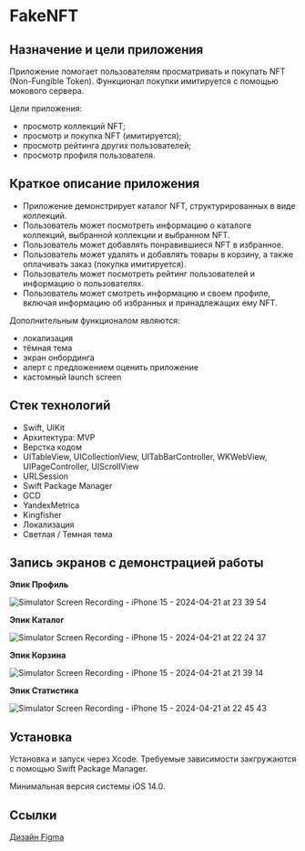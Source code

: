 
# FakeNFT

## Назначение и цели приложения ##

Приложение помогает пользователям просматривать и покупать NFT (Non-Fungible Token). Функционал покупки имитируется с помощью мокового сервера.

Цели приложения:

- просмотр коллекций NFT;
- просмотр и покупка NFT (имитируется);
- просмотр рейтинга других пользователей;
- просмотр профиля пользователя.

## Краткое описание приложения ##

- Приложение демонстрирует каталог NFT, структурированных в виде коллекций.
- Пользователь может посмотреть информацию о каталоге коллекций, выбранной коллекции и выбранном NFT.
- Пользователь может добавлять понравившиеся NFT в избранное.
- Пользователь может удалять и добавлять товары в корзину, а также оплачивать заказ (покупка имитируется).
- Пользователь может посмотреть рейтинг пользователей и информацию о пользователях.
- Пользователь может смотреть информацию и своем профиле, включая информацию об избранных и принадлежащих ему NFT.

Дополнительным функционалом являются:
- локализация
- тёмная тема
- экран онбординга
- алерт с предложением оценить приложение
- кастомный launch screen

## Стек технологий ##
- Swift, UIKit
- Архитектура: MVP
- Верстка кодом
- UITableView, UICollectionView, UITabBarController, WKWebView, UIPageController, UIScrollView
- URLSession
- Swift Package Manager
- GCD
- YandexMetrica
- Kingfisher
- Локализация
- Светлая / Темная тема

## Запись экранов с демонстрацией работы ##

**Эпик Профиль**

![Simulator Screen Recording - iPhone 15 - 2024-04-21 at 23 39 54](https://github.com/4eKeP/iOS-FakeNFT-cohort-11_team-6/assets/136311088/0919383b-e2cf-4828-80ed-53a050d94a56)

**Эпик Каталог**

![Simulator Screen Recording - iPhone 15 - 2024-04-21 at 22 24 37](https://github.com/4eKeP/iOS-FakeNFT-cohort-11_team-6/assets/76837873/526a38ef-3f93-4795-9b4c-e0fc82c55266)

**Эпик Корзина**

![Simulator Screen Recording - iPhone 15 - 2024-04-21 at 21 39 14](https://github.com/4eKeP/iOS-FakeNFT-cohort-11_team-6/assets/136503343/4165f8ce-0eb9-4a1d-9698-55d053d62d95)

**Эпик Статистика**

![Simulator Screen Recording - iPhone 15 - 2024-04-21 at 22 45 43](https://github.com/4eKeP/iOS-FakeNFT-cohort-11_team-6/assets/76837873/7883c67c-fe57-4b19-ad76-c51b73b58e68)

## Установка ##
Установка и запуск через Xcode. Требуемые зависимости закгружаются с помощью Swift Package Manager.

Минимальная версия системы iOS 14.0.

## Ссылки ##
[Дизайн Figma](https://www.figma.com/file/k1LcgXHGTHIeiCv4XuPbND/FakeNFT-(YP)?node-id=96-5542&t=YdNbOI8EcqdYmDeg-0)
